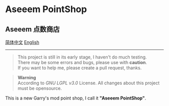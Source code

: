 # Aseeem PointShop
## Aseeem 点数商店

[简体中文](README_CN.md) [English](README.md)

---

> This project is still in its early stage, I haven't do much testing.  
> There may be some errors and bugs, please use with **caution**.  
> If you want to help me, please create a pull request, thanks.

> **Warning**  
> According to *GNU LGPL v3.0* License. All changes about this project must be opensource.

This is a new Garry's mod point shop, I call it __"Aseeem PointShop"__.  
